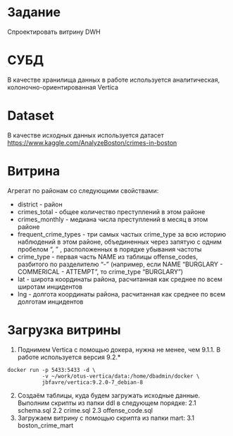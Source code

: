 # Задание
Спроектировать витрину DWH
# СУБД 
В качестве хранилища данных в работе используется аналитическая, колоночно-ориентированная Vertica
# Dataset 
В качестве исходных данных используется датасет https://www.kaggle.com/AnalyzeBoston/crimes-in-boston
# Витрина
Агрегат по районам со следующими свойствами:
* district - район
* crimes_total - общее количество преступлений в этом районе
* crimes_monthly - медиана числа преступлений в месяц в этом районе
* frequent_crime_types - три самых частых crime_type за всю историю наблюдений в этом районе, объединенных через запятую с одним пробелом “, ” , расположенных в порядке убывания частоты
* crime_type - первая часть NAME из таблицы offense_codes, разбитого по разделителю “-” (например, если NAME “BURGLARY - COMMERICAL - ATTEMPT”, то crime_type “BURGLARY”)
* lat - широта координаты района, расчитанная как среднее по всем широтам инцидентов
* lng - долгота координаты района, расчитанная как среднее по всем долготам инцидентов


# Загрузка витрины
1. Поднимем Vertica с помощью докера, нужна не менее, чем 9.1.1. В работе используется версия 9.2.*
```
docker run -p 5433:5433 -d \
           -v ~/work/otus-vertica/data:/home/dbadmin/docker \
           jbfavre/vertica:9.2.0-7_debian-8
```
2. Создаём таблицы, куда будем загружать исходные данные. Выполним скрипты из папки ddl в следующем порядке:
   2.1 schema.sql
   2.2 crime.sql
   2.3 offense_code.sql
3. Загружаем витрину с помощью скрипта из папки mart:
   3.1 boston_crime_mart
